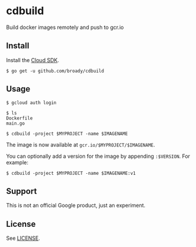 # cdbuild

Build docker images remotely and push to gcr.io

## Install

Install the [Cloud SDK](https://cloud.google.com/sdk/).

    $ go get -u github.com/broady/cdbuild

## Usage

    $ gcloud auth login 

    $ ls 
    Dockerfile
    main.go

    $ cdbuild -project $MYPROJECT -name $IMAGENAME

The image is now available at `gcr.io/$MYPROJECT/$IMAGENAME`.

You can optionally add a version for the image by appending `:$VERSION`. For example:

    $ cdbuild -project $MYPROJECT -name $IMAGENAME:v1

## Support

This is not an official Google product, just an experiment.

## License

See [LICENSE](LICENSE).
